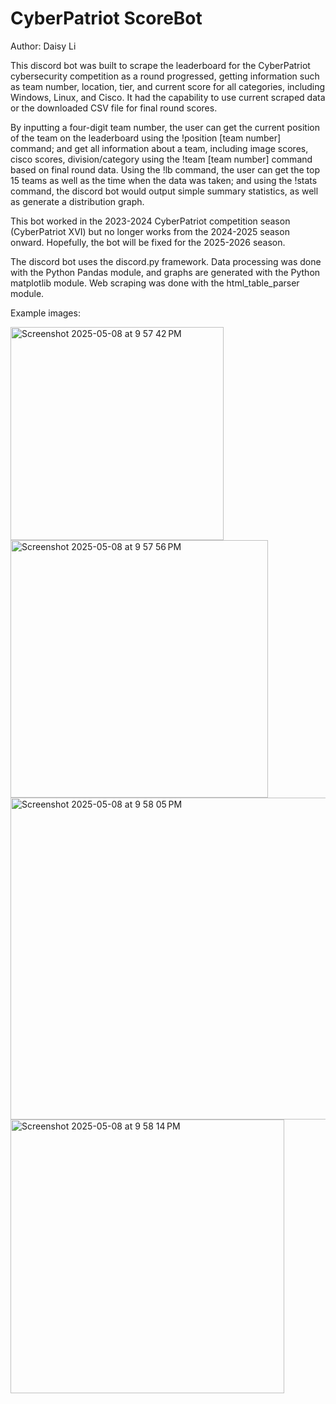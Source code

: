 # CyberPatriot ScoreBot

Author: Daisy Li

This discord bot was built to scrape the leaderboard for the CyberPatriot cybersecurity competition as a round progressed, getting information such as team number, location, tier, and current score for all categories, including Windows, Linux, and Cisco. It had the capability to use current scraped data or the downloaded CSV file for final round scores.

By inputting a four-digit team number, the user can get the current position of the team on the leaderboard using the !position [team number] command; and get all information about a team, including image scores, cisco scores, division/category using the !team [team number] command based on final round data. Using the !lb command, the user can get the top 15 teams as well as the time when the data was taken; and using the !stats command, the discord bot would output simple summary statistics, as well as generate a distribution graph.

This bot worked in the 2023-2024 CyberPatriot competition season (CyberPatriot XVI) but no longer works from the 2024-2025 season onward. Hopefully, the bot will be fixed for the 2025-2026 season.

The discord bot uses the discord.py framework. Data processing was done with the Python Pandas module, and graphs are generated with the Python matplotlib module. Web scraping was done with the html_table_parser module.

Example images:

<img width="341" alt="Screenshot 2025-05-08 at 9 57 42 PM" src="https://github.com/user-attachments/assets/fbe95011-b3ed-4539-b0aa-9761f35ad65e" />
<img width="412" alt="Screenshot 2025-05-08 at 9 57 56 PM" src="https://github.com/user-attachments/assets/004f3722-cdaf-4184-826c-648fa7ad05c0" />
<img width="515" alt="Screenshot 2025-05-08 at 9 58 05 PM" src="https://github.com/user-attachments/assets/ab8848fe-7e8a-43a2-8663-6920c6c6593e" />
<img width="438" alt="Screenshot 2025-05-08 at 9 58 14 PM" src="https://github.com/user-attachments/assets/ef1d9c83-8d70-451e-8663-23988d0e312f" />



